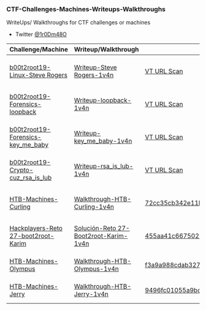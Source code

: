 ### CTF-Challenges-Machines-Writeups-Walkthroughs

WriteUps/ Walkthroughs for CTF challenges or machines
- Twitter [@1r0Dm48O](https://twitter.com/1r0Dm48O)

| Challenge/Machine | Writeup/Walkthrough | MD5 | Posted On |
| ------------ | ------------ | ------------ | ------------ |
| [b00t2root19-Linux-Steve Rogers](https://ctftime.org/task/7932) | [Writeup-Steve Rogers-1v4n](https://github.com/1r0dm480/CTF-Wr1T3uPs/tree/master/b00t2root19/Linux/steve_rogers) | [VT URL Scan](https://www.virustotal.com/gui/url/7fbbb74be159055cabc07e25f38962919a69504b714a94c3afb6474a10a58b45/detection) | [CTFTime-b00t2root19-Steve Rogers-1v4n](https://ctftime.org/writeup/14621) |
| [b00t2root19-Forensics-loopback](https://ctftime.org/task/7939) | [Writeup-loopback-1v4n](https://github.com/1r0dm480/CTF-Wr1T3uPs/tree/master/b00t2root19/Forensics/loopback) | [VT URL Scan](https://www.virustotal.com/gui/url/d475aa2b714ce04094568ac763597f17e3934a94b6827cf22dab562ebd6a5b34/detection) | [CTFTime-b00t2root19-loopback-1v4n](https://ctftime.org/writeup/14597) |
| [b00t2root19-Forensics-key_me_baby](https://ctftime.org/task/8149) | [Writeup-key_me_baby-1v4n](https://github.com/1r0dm480/CTF-Wr1T3uPs/tree/master/b00t2root19/Forensics/key_me_baby) | [VT URL Scan](https://www.virustotal.com/gui/url/e42e81f44f117c41d925ca62b4794d1c8c6a2db2a526e7bdaeb621ecd6c92f16) | [CTFTime-b00t2root19-key_me_baby-1v4n](https://ctftime.org/writeup/14251) |
| [b00t2root19-Crypto-cuz_rsa_is_lub](https://ctftime.org/event/780/tasks/) | [Writeup-rsa_is_lub-1v4n](https://github.com/1r0dm480/CTF-Wr1T3uPs/tree/master/b00t2root19/Crypto/cuz_rsa_is_lub) | [VT URL Scan](https://www.virustotal.com/gui/url/9c48d31113e0843117ed116b6072e7b689d6b2bbb3153f79e0e113743a4d4423) | [CTFTime-b00t2root19-rsa_is_lub-1v4n](https://ctftime.org/writeup/14251) |
| [HTB-Machines-Curling](https://www.hackthebox.eu/home/machines/profile/160) | [Walkthrough-HTB-Curling-1v4n](https://github.com/1r0dm480/CTF-Wr1T3uPs/blob/master/HTB/Machines/HTB-Machine-Curling-Walkthrough-1v4n-Released.pdf) | [	72cc35cb342e11bca1d095c83214cd08](https://www.virustotal.com/#/file/2361d1e48b5451e060c608d351915f1a3402365e7e713588e4a4451f577126d7/) | [Honey Sec-HTB-Machine Walkthrough-Curling](https://honeysec.blogspot.com/2019/03/htb-machine-walkthrough-curling.html) |
| [Hackplayers-Reto 27-boot2root-Karim](https://www.hackplayers.com/2018/09/reto-27-boot2root-karim.html) | [Solución-Reto 27-Boot2root-Karim-1v4n](https://github.com/1r0dm480/CTF-Wr1T3uPs/blob/master/Hackplayers/Machines/HackPlayers-Reto-27-boot2root-Walkthrough-Karim.pdf) | [455aa41c667502619f85936e992e0a9e](https://www.virustotal.com/#/file/2e7b3fb009f859a607fa37536d6d09da96b034b5c1227b636d883c02c9e04f25/) | [Solución-Reto 27-Boot2root-Karim-1v4n](https://www.hackplayers.com/2018/09/solucion-al-reto-27-boot2root-karim.html) |
| [HTB-Machines-Olympus](https://www.hackthebox.eu/home/machines/profile/135) | [Walkthrough-HTB-Olympus-1v4n](https://github.com/1r0dm480/CTF-Wr1T3uPs/blob/master/HTB/Machines/HTB-Machine-Olympus-Walkthrough-1v4n-Released.pdf) | [	f3a9a988cdab32763816e1abf6975756](https://www.hybrid-analysis.com/sample/ffe715aacbbea2756aa3564c0d03e6dc4f57b9ee39631f91f1daa5c28f006797) | [Fwhibbit-HTB-Writeup–Olympus](https://www.fwhibbit.es/htb-write-up-olympus-por-1r0dm48o) |
| [HTB-Machines-Jerry](https://www.hackthebox.eu/home/users/profile/56686) | [Walkthrough-HTB-Jerry-1v4n](https://github.com/1r0dm480/CTF-Wr1T3uPs/blob/master/HTB/Machines/HTB-Machine-Jerry-Walkthrough-Jerry-1v4n-Released.pdf) | [9496fc01055a9bcae00b894a43dc7abd](https://www.hybrid-analysis.com/sample/995b160658c5bfb76d1bf9f0beb450f0e2f024c7e3b77774e9074176a447d589) | [Hackplayers-HTB-WriteUps](https://github.com/Hackplayers/hackthebox-writeups/blob/master/machines/Jerry/1v4n-jerry.pdf) |
